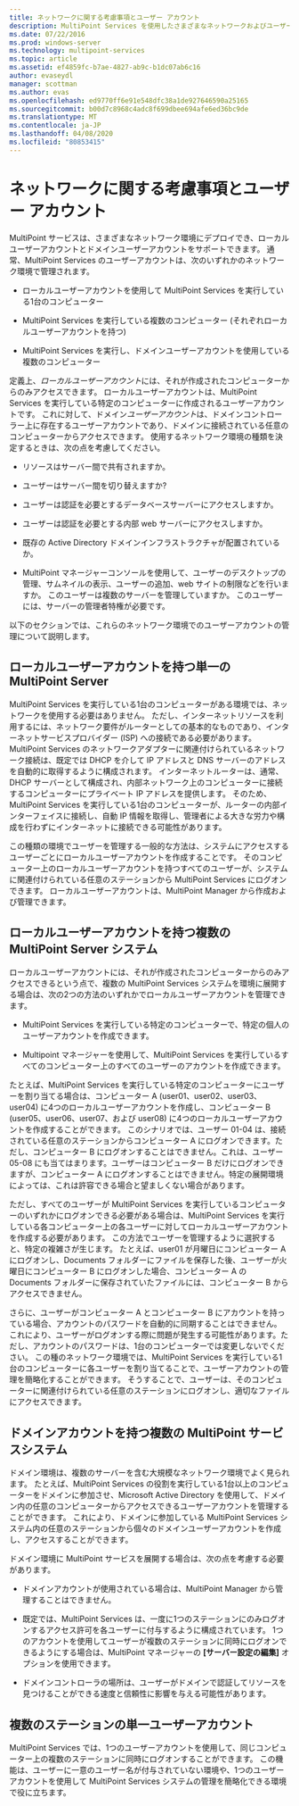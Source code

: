 ```yaml
---
title: ネットワークに関する考慮事項とユーザー アカウント
description: MultiPoint Services を使用したさまざまなネットワークおよびユーザーシナリオの計画に関する情報を提供します。
ms.date: 07/22/2016
ms.prod: windows-server
ms.technology: multipoint-services
ms.topic: article
ms.assetid: ef4859fc-b7ae-4827-ab9c-b1dc07ab6c16
author: evaseydl
manager: scottman
ms.author: evas
ms.openlocfilehash: ed9770ff6e91e548dfc38a1de927646590a25165
ms.sourcegitcommit: b00d7c8968c4adc8f699dbee694afe6ed36bc9de
ms.translationtype: MT
ms.contentlocale: ja-JP
ms.lasthandoff: 04/08/2020
ms.locfileid: "80853415"
---
```

# <a name="network-considerations-and-user-accounts"></a>ネットワークに関する考慮事項とユーザー アカウント
MultiPoint サービスは、さまざまなネットワーク環境にデプロイでき、ローカルユーザーアカウントとドメインユーザーアカウントをサポートできます。 通常、MultiPoint Services のユーザーアカウントは、次のいずれかのネットワーク環境で管理されます。  
  
-   ローカルユーザーアカウントを使用して MultiPoint Services を実行している1台のコンピューター  
  
-   MultiPoint Services を実行している複数のコンピューター (それぞれローカルユーザーアカウントを持つ)  
  
-   MultiPoint Services を実行し、ドメインユーザーアカウントを使用している複数のコンピューター

定義上、*ローカルユーザーアカウント*には、それが作成されたコンピューターからのみアクセスできます。 ローカルユーザーアカウントは、MultiPoint Services を実行している特定のコンピューターに作成されるユーザーアカウントです。 これに対して、ドメイン*ユーザーアカウント*は、ドメインコントローラー上に存在するユーザーアカウントであり、ドメインに接続されている任意のコンピューターからアクセスできます。 使用するネットワーク環境の種類を決定するときは、次の点を考慮してください。  
  
-   リソースはサーバー間で共有されますか。  
  
-   ユーザーはサーバー間を切り替えますか?  
  
-   ユーザーは認証を必要とするデータベースサーバーにアクセスしますか。  
  
-   ユーザーは認証を必要とする内部 web サーバーにアクセスしますか。  
  
-   既存の Active Directory ドメインインフラストラクチャが配置されているか。  
  
-   MultiPoint マネージャーコンソールを使用して、ユーザーのデスクトップの管理、サムネイルの表示、ユーザーの追加、web サイトの制限などを行いますか。 このユーザーは複数のサーバーを管理していますか。 このユーザーには、サーバーの管理者特権が必要です。  
  
以下のセクションでは、これらのネットワーク環境でのユーザーアカウントの管理について説明します。  
  
## <a name="single-multipoint-server-with-local-user-accounts"></a>ローカルユーザーアカウントを持つ単一の MultiPoint Server  
MultiPoint Services を実行している1台のコンピューターがある環境では、ネットワークを使用する必要はありません。 ただし、インターネットリソースを利用するには、ネットワーク要件がルーターとしての基本的なものであり、インターネットサービスプロバイダー (ISP) への接続である必要があります。 MultiPoint Services のネットワークアダプターに関連付けられているネットワーク接続は、既定では DHCP を介して IP アドレスと DNS サーバーのアドレスを自動的に取得するように構成されます。 インターネットルーターは、通常、DHCP サーバーとして構成され、内部ネットワーク上のコンピューターに接続するコンピューターにプライベート IP アドレスを提供します。 そのため、MultiPoint Services を実行している1台のコンピューターが、ルーターの内部インターフェイスに接続し、自動 IP 情報を取得し、管理者による大きな労力や構成を行わずにインターネットに接続できる可能性があります。  
  
この種類の環境でユーザーを管理する一般的な方法は、システムにアクセスするユーザーごとにローカルユーザーアカウントを作成することです。 そのコンピューター上のローカルユーザーアカウントを持つすべてのユーザーが、システムに関連付けられている任意のステーションから MultiPoint Services にログオンできます。 ローカルユーザーアカウントは、MultiPoint Manager から作成および管理できます。  
  
## <a name="multiple-multipoint-server-systems-with-local-user-accounts"></a>ローカルユーザーアカウントを持つ複数の MultiPoint Server システム  
ローカルユーザーアカウントには、それが作成されたコンピューターからのみアクセスできるという点で、複数の MultiPoint Services システムを環境に展開する場合は、次の2つの方法のいずれかでローカルユーザーアカウントを管理できます。  
  
-   MultiPoint Services を実行している特定のコンピューターで、特定の個人のユーザーアカウントを作成できます。  
  
-   Multipoint マネージャーを使用して、MultiPoint Services を実行しているすべてのコンピューター上のすべてのユーザーのアカウントを作成できます。  
  
たとえば、MultiPoint Services を実行している特定のコンピューターにユーザーを割り当てる場合は、コンピューター A (user01、user02、user03、user04) に4つのローカルユーザーアカウントを作成し、コンピューター B (user05、user06、user07、および user08) に4つのローカルユーザーアカウントを作成することができます。 このシナリオでは、ユーザー 01\-04 は、接続されている任意のステーションからコンピューター A にログオンできます。ただし、コンピューター B にログオンすることはできません。これは、ユーザー 05\-08 にも当てはまります。ユーザーはコンピューター B だけにログオンできますが、コンピューター A にログオンすることはできません。特定の展開環境によっては、これは許容できる場合と望ましくない場合があります。  
  
ただし、すべてのユーザーが MultiPoint Services を実行しているコンピューターのいずれかにログオンできる必要がある場合は、MultiPoint Services を実行している各コンピューター上の各ユーザーに対してローカルユーザーアカウントを作成する必要があります。 この方法でユーザーを管理するように選択すると、特定の複雑さが生じます。 たとえば、user01 が月曜日にコンピューター A にログオンし、Documents フォルダーにファイルを保存した後、ユーザーが火曜日にコンピューター B にログオンした場合、コンピューター A の Documents フォルダーに保存されていたファイルには、コンピューター B からアクセスできません。  
  
さらに、ユーザーがコンピューター A とコンピューター B にアカウントを持っている場合、アカウントのパスワードを自動的に同期することはできません。 これにより、ユーザーがログオンする際に問題が発生する可能性があります。ただし、アカウントのパスワードは、1台のコンピューターでは変更しないでください。 この種のネットワーク環境では、MultiPoint Services を実行している1台のコンピューターに各ユーザーを割り当てることで、ユーザーアカウントの管理を簡略化することができます。 そうすることで、ユーザーは、そのコンピューターに関連付けられている任意のステーションにログオンし、適切なファイルにアクセスできます。  
  
## <a name="multiple-multipoint-services-systems-with-domain-accounts"></a>ドメインアカウントを持つ複数の MultiPoint サービスシステム  
ドメイン環境は、複数のサーバーを含む大規模なネットワーク環境でよく見られます。 たとえば、MultiPoint Services の役割を実行している1台以上のコンピューターをドメインに参加させ、Microsoft Active Directory を使用して、ドメイン内の任意のコンピューターからアクセスできるユーザーアカウントを管理することができます。 これにより、ドメインに参加している MultiPoint Services システム内の任意のステーションから個々のドメインユーザーアカウントを作成し、アクセスすることができます。  
 
ドメイン環境に MultiPoint サービスを展開する場合は、次の点を考慮する必要があります。  
  
-   ドメインアカウントが使用されている場合は、MultiPoint Manager から管理することはできません。  
  
-   既定では、MultiPoint Services は、一度に1つのステーションにのみログオンするアクセス許可を各ユーザーに付与するように構成されています。 1つのアカウントを使用してユーザーが複数のステーションに同時にログオンできるようにする場合は、MultiPoint マネージャーの **[サーバー設定の編集]** オプションを使用できます。  
  
-   ドメインコントローラの場所は、ユーザーがドメインで認証してリソースを見つけることができる速度と信頼性に影響を与える可能性があります。  
  
## <a name="single-user-account-for-multiple-stations"></a>複数のステーションの単一ユーザーアカウント  
MultiPoint Services では、1つのユーザーアカウントを使用して、同じコンピューター上の複数のステーションに同時にログオンすることができます。 この機能は、ユーザーに一意のユーザー名が付与されていない環境や、1つのユーザーアカウントを使用して MultiPoint Services システムの管理を簡略化できる環境で役に立ちます。  
  
